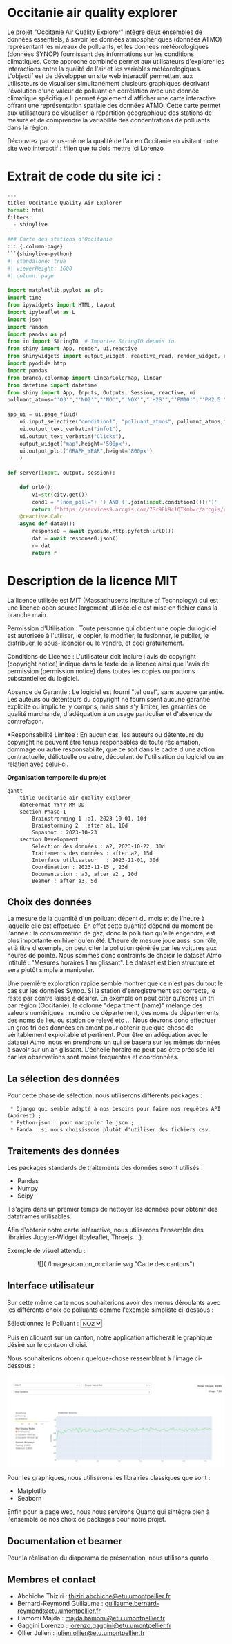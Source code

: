 # Occitanie air quality explorer

Le projet "Occitanie Air Quality Explorer" intègre deux ensembles de données essentiels, à savoir les données atmosphériques (données ATMO) représentant les niveaux de polluants, et les données météorologiques (données SYNOP) fournissant des informations sur les conditions climatiques. Cette approche combinée  permet aux utilisateurs d'explorer les interactions entre la qualité de l'air et les variables météorologiques.
L'objectif est de développer un site web interactif permettant aux utilisateurs de visualiser simultanément  plusieurs graphiques décrivant l'évolution d'une valeur de polluant en corrélation avec une donnée climatique spécifique.Il permet également d'afficher une carte interactive  offrant une représentation spatiale des données ATMO. Cette carte permet aux utilisateurs de visualiser la répartition géographique des stations de mesure et de comprendre la variabilité des concentrations de polluants dans la région. 

Découvrez par vous-même la qualité de l'air en Occitanie en visitant notre site web interactif : #lien que tu dois mettre ici Lorenzo


# Extrait de code du site ici : 
```python
---
title: Occitanie Quality Air Explorer
format: html
filters:
  - shinylive
---
### Carte des stations d'Occitanie
::: {.column-page}
```{shinylive-python}
#| standalone: true
#| viewerHeight: 1600
#| column: page

import matplotlib.pyplot as plt
import time
from ipywidgets import HTML, Layout
import ipyleaflet as L
import json
import random
import pandas as pd
from io import StringIO  # Importez StringIO depuis io
from shiny import App, render, ui,reactive 
from shinywidgets import output_widget, reactive_read, render_widget, register_widget
import pyodide.http
import pandas
from branca.colormap import LinearColormap, linear
from datetime import datetime
from shiny import App, Inputs, Outputs, Session, reactive, ui
polluant_atmos="'O3'","'NO2'","'NO'","'NOX'","'H2S'","'PM10'","'PM2.5'","'SO2'"

app_ui = ui.page_fluid(   
    ui.input_selectize("condition1", "polluant_atmos", polluant_atmos,multiple = True),
    ui.output_text_verbatim("info1"),
    ui.output_text_verbatim("Clicks"),
    output_widget("map",height='500px'),
    ui.output_plot("GRAPH_YEAR",height='800px')
    )

def server(input, output, session):

    def url0():
        vi=str(city.get())
        cond1 = "(nom_poll="+ ') AND ('.join(input.condition1())+')'
        return f"https://services9.arcgis.com/7Sr9Ek9c1QTKmbwr/arcgis/rest/services/Mesure_horaire_(30j)_Region_Occitanie_Polluants_Reglementaires_1/FeatureServer/0/query?where=(nom_com='{vi}')AND{cond1}&outFields=nom_dept,nom_station,nom_com,nom_poll,valeur,date_debut,date_fin&outSR=4326&f=json"
    @reactive.Calc
    async def data0():
        response0 = await pyodide.http.pyfetch(url0())
        dat = await response0.json()
        r= dat
        return r 

```

# Description de la licence MIT

 La licence utilisée est MIT (Massachusetts Institute of Technology) qui est une licence open source largement utilisée.elle est mise en fichier dans la branche main.

 Permission d'Utilisation : Toute personne qui obtient une copie du logiciel est autorisée à l'utiliser, le copier, le modifier, le fusionner, le publier, le distribuer, le sous-licencier ou le vendre, et ceci gratuitement.

 Conditions de Licence : L'utilisateur doit inclure l'avis de copyright (copyright notice) indiqué dans le texte de la licence ainsi que l'avis de permission (permission notice) dans toutes les copies ou portions substantielles du logiciel.

 Absence de Garantie : Le logiciel est fourni "tel quel", sans aucune garantie. Les auteurs ou détenteurs du copyright ne fournissent aucune garantie explicite ou implicite, y compris, mais sans s'y limiter, les garanties de qualité marchande, d'adéquation à un usage particulier et d'absence de contrefaçon.

 *Responsabilité Limitée : En aucun cas, les auteurs ou détenteurs du copyright ne peuvent être tenus responsables de toute réclamation, dommage ou autre responsabilité, que ce soit dans le cadre d'une action contractuelle, délictuelle ou autre, découlant de l'utilisation du logiciel ou en relation avec celui-ci.



 


**Organisation temporelle du projet**

```{mermaid}
gantt
    title Occitanie air quality explorer
    dateFormat YYYY-MM-DD
    section Phase 1
        Brainstrorming 1 :a1, 2023-10-01, 10d
        Brainstorming 2  :after a1, 10d
        Snpashot : 2023-10-23
    section Development
        Sélection des données : a2, 2023-10-22, 30d
        Traitements des données : after a2, 15d
        Interface utilisateur   : 2023-11-01, 30d
        Coordination : 2023-11-15 , 23d
        Documentation : a3, after a2 , 10d
        Beamer : after a3, 5d
```




## Choix des données

La mesure de la quantité d'un polluant dépent du mois et de l'heure à laquelle elle est effectuée. En effet cette quantité dépend du moment de l'année : la consommation de gaz, donc la pollution qu'elle engendre, est plus importante en hiver qu'en été. L'heure de mesure joue aussi son rôle, et à titre d'exemple, on peut citer la pollution générée par les voitures aux heures de pointe. Nous sommes donc contraints de choisir le dataset Atmo intitulé : "Mesures horaires 1 an glissant". Le dataset est bien structuré et sera plutôt simple à manipuler. 

Une première exploration rapide semble montrer que ce n'est pas du tout le cas sur les données Synop. Si la station d'enregistrement est correcte, le reste par contre laisse à désirer. En exemple on peut citer qu'après un tri par région (Occitanie), la colonne "department (name)" mélange des valeurs numériques : numéro de département, des noms de départements, des noms de lieu ou station de relevé etc ... Nous devrons donc effectuer un gros tri des données en amont pour obtenir quelque-chose de véritablement exploitable et pertinent. Pour être en adéquation avec le dataset Atmo, nous en prendrons un qui se basera sur les mêmes données à savoir sur un an glissant. L'échelle horaire ne peut pas être précisée ici car les observations sont moins fréquentes et coordonnées.

## La sélection des données

Pour cette phase de sélection, nous utiliserons différents packages : 

     * Django qui semble adapté à nos besoins pour faire nos requêtes API (Apirest) ;
     * Python-json : pour manipuler le json ;
     * Panda : si nous choisissons plutôt d'utiliser des fichiers csv.
      
## Traitements des données

Les packages standards de traitements des données seront utilisés :

 * Pandas 
 * Numpy 
 * Scipy 
 
Il s'agira dans un premier temps de nettoyer les données pour obtenir des dataframes utilisables.
 
Afin d'obtenir notre carte intéractive, nous utiliserons l'ensemble des librairies Jupyter-Widget (Ipyleaflet, Threejs ...).

Exemple de visuel attendu : 

<center>
![](./Images/canton_occitanie.svg "Carte des cantons")
</center>

## Interface utilisateur

Sur cette même carte nous souhaiterions avoir des menus déroulants avec les différents choix de polluants comme l'exemple simpliste ci-dessous : 


<form>
<label for="pays">Sélectionnez le Polluant :</label>
<select id="pays" name="pays">
  <option value="france">NO2</option>
  <option value="espagne">CO2</option>
  <option value="belgique">SO2</option>
  <!-- Autres options -->
</select>
</form>


Puis en cliquant sur un canton, notre application afficherait le graphique désiré sur le contaon choisi.


Nous souhaiterions obtenir quelque-chose ressemblant à l'image ci-dessous :


![](./Images/dash_result.png "Résultat espéré")


Pour les graphiques, nous utiliserons les librairies classiques que sont : 

* Matplotlib 
* Seaborn 

Enfin pour la page web, nous nous servirons Quarto qui sintègre bien à l'ensemble de nos choix de packages pour notre projet.

## Documentation et beamer

Pour la réalisation du diaporama de présentation, nous utilisons quarto . 

## Membres et contact

- Abchiche Thiziri : thiziri.abchiche@etu.umontpellier.fr
- Bernard-Reymond Guillaume : guillaume.bernard-reymond@etu.umontpellier.fr
- Hamomi Majda : majda.hamomi@etu.umontpellier.fr
- Gaggini Lorenzo : lorenzo.gaggini@etu.umontpellier.fr
- Ollier Julien : julien.ollier@etu.umontpellier.fr

